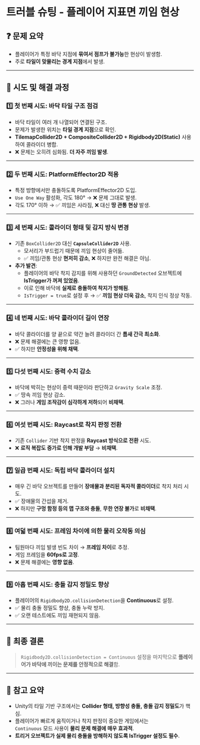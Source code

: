 #  트러블 슈팅 - 플레이어 지표면 끼임 현상

## ❓ 문제 요약

- 플레이어가 특정 바닥 지점에 **묶여서 점프가 불가능**한 현상이 발생함.
- 주로 **타일이 맞물리는 경계 지점**에서 발생.

---

## 🧪 시도 및 해결 과정

### 1️⃣ 첫 번째 시도: 바닥 타일 구조 점검

- 바닥 타일이 여러 개 나열되어 연결된 구조.
- 문제가 발생한 위치는 **타일 경계 지점**으로 확인.
- **TilemapCollider2D + CompositeCollider2D + Rigidbody2D(Static)** 사용하여 콜라이더 병합.
- ❌ 문제는 오히려 심화됨. **더 자주 끼임 발생**.

---

### 2️⃣ 두 번째 시도: PlatformEffector2D 적용

- 특정 방향에서만 충돌하도록 PlatformEffector2D 도입.
- `Use One Way` 활성화, 각도 180° → ❌ 문제 그대로 발생.
- 각도 170° 이하 → ✅ 끼임은 사라짐, ❌ 대신 **땅 관통 현상** 발생.

---

### 3️⃣ 세 번째 시도: 콜라이더 형태 및 감지 방식 변경

- 기존 `BoxCollider2D` 대신 **`CapsuleCollider2D`** 사용.
  - 모서리가 부드럽기 때문에 끼임 현상이 줄어듦.
  - ✅ 끼임/관통 현상 **현저히 감소**, ❌ 하지만 완전 해결은 아님.
- **추가 발견**:
  - 플레이어의 바닥 착지 감지를 위해 사용하던 `GroundDetected` 오브젝트에 **IsTrigger가 꺼져 있었음**.
  - 이로 인해 바닥에 **실제로 충돌하여 착지가 방해됨**.
  - `IsTrigger = true`로 설정 후 → ✅ **끼임 현상 더욱 감소**, 착지 인식 정상 작동.

---

### 4️⃣ 네 번째 시도: 바닥 콜라이더 길이 연장

- 바닥 콜라이더를 양 끝으로 약간 늘려 콜라이더 간 **틈새 간극 최소화**.
- ❌ 문제 해결에는 큰 영향 없음.
- ✅ 하지만 **안정성을 위해 채택**.

---

### 5️⃣ 다섯 번째 시도: 중력 수치 감소

- 바닥에 박히는 현상이 중력 때문이라 판단하고 `Gravity Scale` 조정.
- ✅ 땅속 끼임 현상 감소.
- ❌ 그러나 **게임 조작감이 심각하게 저하**되어 **비채택**.

---

### 6️⃣ 여섯 번째 시도: Raycast로 착지 판정 전환

- 기존 `Collider` 기반 착지 판정을 **Raycast 방식으로 전환** 시도.
- ❌ **로직 복잡도 증가로 인해 개발 부담** → **비채택**.

---

### 7️⃣ 일곱 번째 시도: 독립 바닥 콜라이더 설치

- 매우 긴 바닥 오브젝트를 만들어 **장애물과 분리된 독자적 콜라이더**로 착지 처리 시도.
- ✅ 장애물의 간섭을 제거.
- ❌ 하지만 **구멍 함정 등의 맵 구조와 충돌**, **무한 연장 불가**로 **비채택**.

---

### 8️⃣ 여덟 번째 시도: 프레임 차이에 의한 물리 오작동 의심

- 팀원마다 끼임 발생 빈도 차이 → **프레임 차이**로 추정.
- 게임 프레임을 **60fps로 고정**.
- ❌ 문제 해결에는 **영향 없음**.

---

### 9️⃣ 아홉 번째 시도: 충돌 감지 정밀도 향상

- 플레이어의 `Rigidbody2D.collisionDetection`을 **Continuous**로 설정.
- ✅ 물리 충돌 정밀도 향상, 충돌 누락 방지.
- ✅ 오랜 테스트에도 끼임 재현되지 않음.

---

## 🏁 최종 결론

> `Rigidbody2D.collisionDetection = Continuous` 설정을 마지막으로 
> **플레이어가 바닥에 끼이는 문제를 안정적으로 해결**함.

---

## 🧠 참고 요약

- Unity의 타일 기반 구조에서는 **Collider 형태, 방향성 충돌, 충돌 감지 정밀도**가 핵심.
- 플레이어가 빠르게 움직이거나 착지 판정이 중요한 게임에서는  
  `Continuous` 모드 사용이 **물리 문제 해결에 매우 효과적**.
- **트리거 오브젝트가 실제 물리 충돌을 방해하지 않도록 IsTrigger 설정도 필수**.

